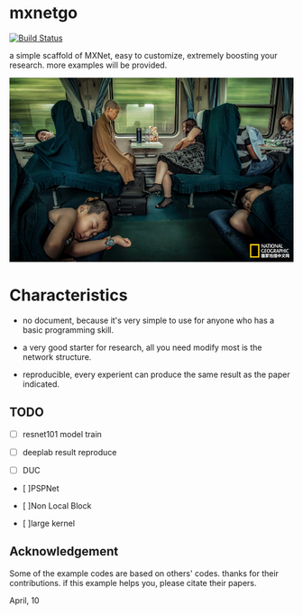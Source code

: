 # mxnetgo

[![Build Status](https://travis-ci.org/dongzhuoyao/mxnetgo.svg?branch=master)](https://travis-ci.org/dongzhuoyao/mxnetgo)

a  simple scaffold of MXNet, easy to customize, extremely boosting your research. more examples will be provided.

![sengnv.jpg](sengnv.jpg)


# Characteristics

* no document, because it's very simple to use for anyone who has a basic programming skill.

* a very good starter for research, all you need modify most is the network structure.

* reproducible, every experient can produce the same result as the paper indicated.

## TODO

- [ ] resnet101 model train

- [ ] deeplab result reproduce

- [ ] DUC

- [ ]PSPNet 

- [ ]Non Local Block
- [ ]large kernel

## Acknowledgement

Some of the example codes are based on others' codes. thanks for their contributions. if this example helps you, please citate their papers.



April, 10
